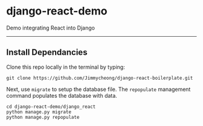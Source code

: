 # django-react-demo
Demo integrating React into Django

--- 
## Install Dependancies 

Clone this repo locally in the terminal by typing: 
```
git clone https://github.com/Jimmycheong/django-react-boilerplate.git
```
Next, use ```migrate``` to setup the database file. The ```repopulate``` management command populates the database with data.
```
cd django-react-demo/django_react
python manage.py migrate
python manage.py repopulate
```
